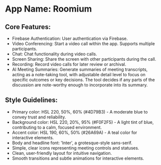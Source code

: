 # **App Name**: Roomium

## Core Features:

- Firebase Authentication: User authentication via Firebase.
- Video Conferencing: Start a video call within the app. Supports multiple participants.
- Chat: Chat functionality during video calls.
- Screen Sharing: Share the screen with other participants during the call.
- Recording: Record video calls for later review or archival.
- AI Meeting Summaries: Generate summaries of meeting transcripts, acting as a note-taking tool, with adjustable detail level to focus on specific outcomes or key decisions. The tool decides if any parts of the discussion are note-worthy enough to incorporate into its summary.

## Style Guidelines:

- Primary color: HSL 220, 50%, 60%  (#4D79B3) - A moderate blue to convey trust and reliability.
- Background color: HSL 220, 20%, 95%  (#F0F2F5) - A light tint of blue, contributing to a calm, focused environment.
- Accent color: HSL 190, 60%, 50% (#26A69A) - A teal color for interactive elements.
- Body and headline font: 'Inter', a grotesque-style sans-serif.
- Simple, clear icons representing meeting controls and statuses.
- Clean, user-friendly layout for intuitive navigation.
- Smooth transitions and subtle animations for interactive elements.